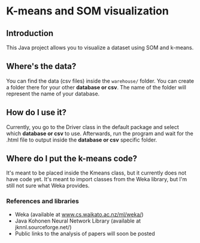 # K-means and SOM visualization

## Introduction
This Java project allows you to visualize a dataset using SOM and k-means.

## Where's the data?
You can find the data (csv files) inside the `warehouse/` folder. You can create a folder there for your other __database or csv__. The name of the folder will represent the name of your database.

## How do I use it?
Currently, you go to the Driver class in the default package and select which __database or csv__ to use. Afterwards, run the program and wait for the .html file to output inside the __database or csv__ specific folder.

## Where do I put the k-means code?
It's meant to be placed inside the Kmeans class, but it currently does not have code yet. It's meant to import classes from the Weka library, but I'm still not sure what Weka provides.

### References and libraries
- Weka (available at www.cs.waikato.ac.nz/ml/weka/)
- Java Kohonen Neural Network Library (available at jknnl.sourceforge.net/)
- Public links to the analysis of papers will soon be posted
